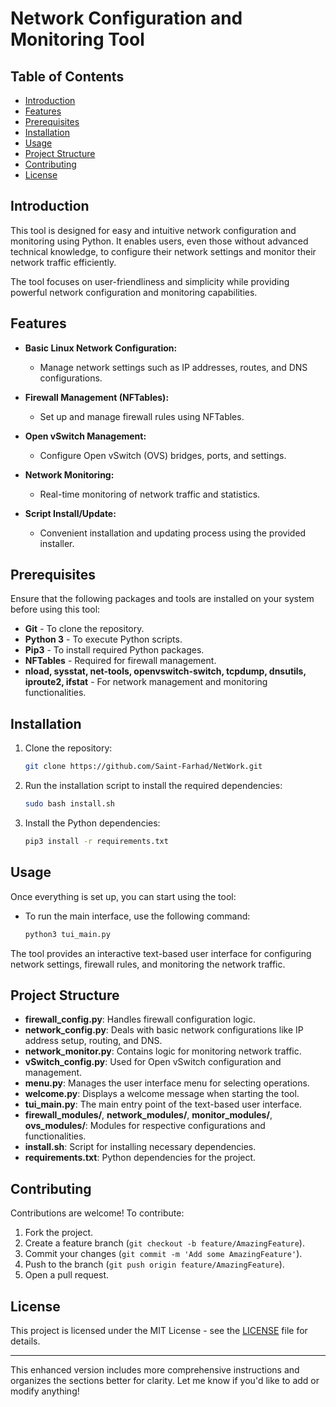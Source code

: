 # Network Configuration and Monitoring Tool

## Table of Contents
- [Introduction](#introduction)
- [Features](#features)
- [Prerequisites](#prerequisites)
- [Installation](#installation)
- [Usage](#usage)
- [Project Structure](#project-structure)
- [Contributing](#contributing)
- [License](#license)

## Introduction
This tool is designed for easy and intuitive network configuration and monitoring using Python. It enables users, even those without advanced technical knowledge, to configure their network settings and monitor their network traffic efficiently. 

The tool focuses on user-friendliness and simplicity while providing powerful network configuration and monitoring capabilities.

## Features
- **Basic Linux Network Configuration:** 
  - Manage network settings such as IP addresses, routes, and DNS configurations.
  
- **Firewall Management (NFTables):** 
  - Set up and manage firewall rules using NFTables.
  
- **Open vSwitch Management:** 
  - Configure Open vSwitch (OVS) bridges, ports, and settings.
  
- **Network Monitoring:** 
  - Real-time monitoring of network traffic and statistics.

- **Script Install/Update:** 
  - Convenient installation and updating process using the provided installer.

## Prerequisites
Ensure that the following packages and tools are installed on your system before using this tool:

- **Git** - To clone the repository.
- **Python 3** - To execute Python scripts.
- **Pip3** - To install required Python packages.
- **NFTables** - Required for firewall management.
- **nload, sysstat, net-tools, openvswitch-switch, tcpdump, dnsutils, iproute2, ifstat** - For network management and monitoring functionalities.

## Installation
1. Clone the repository:
   ```bash
   git clone https://github.com/Saint-Farhad/NetWork.git
   ```
   
2. Run the installation script to install the required dependencies:
   ```bash
   sudo bash install.sh
   ```

3. Install the Python dependencies:
   ```bash
   pip3 install -r requirements.txt
   ```

## Usage
Once everything is set up, you can start using the tool:

- To run the main interface, use the following command:
  ```bash
  python3 tui_main.py
  ```

The tool provides an interactive text-based user interface for configuring network settings, firewall rules, and monitoring the network traffic.

## Project Structure
- **firewall_config.py**: Handles firewall configuration logic.
- **network_config.py**: Deals with basic network configurations like IP address setup, routing, and DNS.
- **network_monitor.py**: Contains logic for monitoring network traffic.
- **vSwitch_config.py**: Used for Open vSwitch configuration and management.
- **menu.py**: Manages the user interface menu for selecting operations.
- **welcome.py**: Displays a welcome message when starting the tool.
- **tui_main.py**: The main entry point of the text-based user interface.
- **firewall_modules/**, **network_modules/**, **monitor_modules/**, **ovs_modules/**: Modules for respective configurations and functionalities.
- **install.sh**: Script for installing necessary dependencies.
- **requirements.txt**: Python dependencies for the project.

## Contributing
Contributions are welcome! To contribute:

1. Fork the project.
2. Create a feature branch (`git checkout -b feature/AmazingFeature`).
3. Commit your changes (`git commit -m 'Add some AmazingFeature'`).
4. Push to the branch (`git push origin feature/AmazingFeature`).
5. Open a pull request.

## License
This project is licensed under the MIT License - see the [LICENSE](LICENSE) file for details.

---

This enhanced version includes more comprehensive instructions and organizes the sections better for clarity. Let me know if you'd like to add or modify anything!
